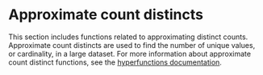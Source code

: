 # Approximate count distincts
This section includes functions related to approximating distinct counts.
Approximate count distincts are used to find the number of unique values, or
cardinality, in a large dataset. For more information about approximate count
distinct functions, see the
[hyperfunctions documentation][hyperfunctions-approx-count-distincts].


[hyperfunctions-approx-count-distincts]: timescaledb/:currentVersion:/how-to-guides/hyperfunctions/approx-count-distincts/
